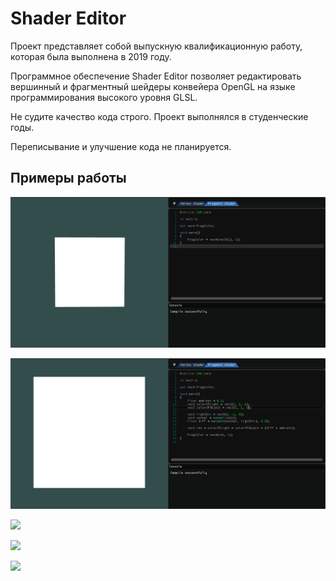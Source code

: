# Shader Editor

Проект представляет собой выпускную квалификационную работу, которая была выполнена в 2019 году.

Программное обеспечение Shader Editor позволяет редактировать вершинный и фрагментный шейдеры конвейера OpenGL на языке программирования высокого уровня GLSL.

Не судите качество кода строго. Проект выполнялся в студенческие годы.

Переписывание и улучшение кода не планируется.

## Примеры работы

![](gif%20examples/image1.gif)

![](gif%20examples/image2.gif)

![](gif%20examples/image3.gif)

![](gif%20examples/image4.gif)

![](gif%20examples/image5.gif)